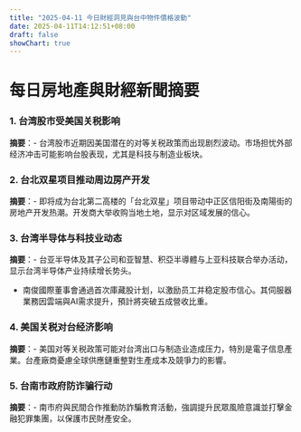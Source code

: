 ```yaml
---
title: "2025-04-11 今日財經洞見與台中物件價格波動"
date: 2025-04-11T14:12:51+08:00
draft: false
showChart: true
---
```


# 每日房地產與財經新聞摘要

### 1. **台湾股市受美国关税影响**
**摘要**：- 台湾股市近期因美国潜在的对等关税政策而出现剧烈波动。市场担忧外部经济冲击可能影响台股表现，尤其是科技与制造业板块。


### 2. **台北双星项目推动周边房产开发**
**摘要**：- 即将成为台北第二高楼的「台北双星」项目带动中正区信阳街及南陽街的房地产开发热潮。开发商大举收购当地土地，显示对区域发展的信心。


### 3. **台湾半导体与科技业动态**
**摘要**：- 台亚半导体及其子公司和亚智慧、积亞半導體与上亚科技联合举办活动，显示台湾半导体产业持续增长势头。

- 南俊國際董事會通過首次庫藏股计划，以激励员工并稳定股市信心。其伺服器業務因雲端與AI需求提升，預計將突破五成營收比重。

### 4. **美国关税对台经济影响**
**摘要**：- 美国对等关税政策可能对台湾出口与制造业造成压力，特別是電子信息產業。台產廠商憂慮全球供應鏈重整對生產成本及競爭力的影響。


### 5. **台南市政府防诈骗行动**
**摘要**：- 南市府與民間合作推動防詐騙教育活動，強調提升民眾風險意識並打擊金融犯罪集團，以保護市民財產安全。





